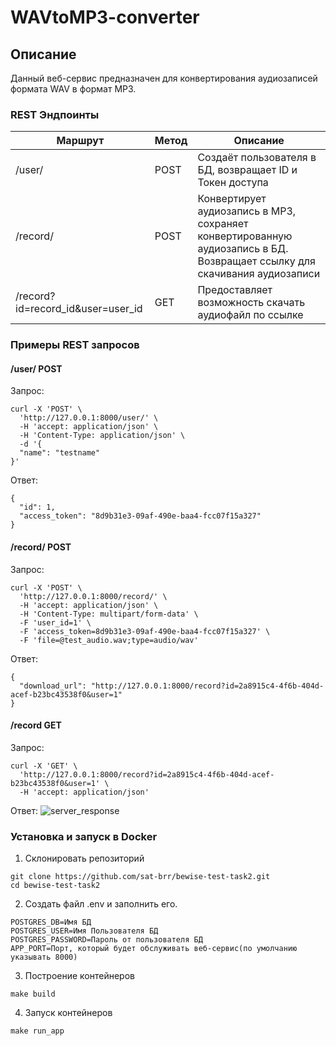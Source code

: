 # WAVtoMP3-converter

## Описание
Данный веб-сервис предназначен для конвертирования аудиозаписей формата WAV в формат MP3.

### REST Эндпоинты
| Маршрут | Метод | Описание |
| ------- | ----- | -------- |
| /user/ | POST | Создаёт пользователя в БД, возвращает ID и Токен доступа |
| /record/ | POST | Конвертирует аудиозапись в MP3, сохраняет конвертированную аудиозапись в БД. Возвращает ссылку для скачивания аудиозаписи |
| /record?id=record_id&user=user_id | GET | Предоставляет возможность скачать аудиофайл по ссылке |

### Примеры REST запросов
#### /user/ POST
Запрос:
```
curl -X 'POST' \
  'http://127.0.0.1:8000/user/' \
  -H 'accept: application/json' \
  -H 'Content-Type: application/json' \
  -d '{
  "name": "testname"
}'
```
Ответ:
```
{
  "id": 1,
  "access_token": "8d9b31e3-09af-490e-baa4-fcc07f15a327"
}
```
#### /record/ POST
Запрос:
```
curl -X 'POST' \
  'http://127.0.0.1:8000/record/' \
  -H 'accept: application/json' \
  -H 'Content-Type: multipart/form-data' \
  -F 'user_id=1' \
  -F 'access_token=8d9b31e3-09af-490e-baa4-fcc07f15a327' \
  -F 'file=@test_audio.wav;type=audio/wav'
```
Ответ:
```
{
  "download_url": "http://127.0.0.1:8000/record?id=2a8915c4-4f6b-404d-acef-b23bc43538f0&user=1"
}
```
#### /record GET
Запрос:
```
curl -X 'GET' \
  'http://127.0.0.1:8000/record?id=2a8915c4-4f6b-404d-acef-b23bc43538f0&user=1' \
  -H 'accept: application/json'
```
Ответ:
![server_response](https://github.com/sat-brr/bewise-test-task2/assets/102415605/56514984-dafd-4e3c-b4b7-3b0998756c94)

### Установка и запуск в Docker
1. Склонировать репозиторий
```
git clone https://github.com/sat-brr/bewise-test-task2.git
cd bewise-test-task2
```
2. Создать файл .env и заполнить его.
```
POSTGRES_DB=Имя БД
POSTGRES_USER=Имя Пользователя БД
POSTGRES_PASSWORD=Пароль от пользователя БД
APP_PORT=Порт, который будет обслуживать веб-сервис(по умолчанию указывать 8000)
```
3. Построение контейнеров
```
make build
```
4. Запуск контейнеров
```
make run_app
```
